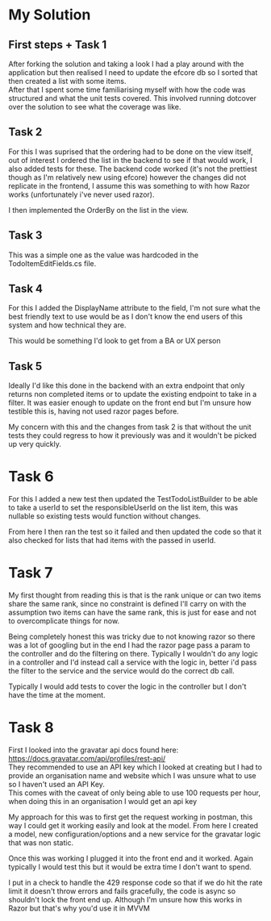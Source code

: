 # My Solution

## First steps + Task 1
After forking the solution and taking a look I had a play around with the application but then realised I need to update the efcore db so I sorted that 
then created a list with some items.  
After that I spent some time familiarising myself with how the code was structured and what the unit tests covered. 
This involved running dotcover over the solution to see what the coverage was like.

## Task 2

For this I was suprised that the ordering had to be done on the view itself, out of interest I ordered the list in the backend to see if that would work, I also added tests for these. The backend code worked (it's not the prettiest though as I'm relatively new using efcore) however the changes did not replicate in the frontend, I assume this was something to with how Razor works (unfortunately i've never used razor).  

I then implemented the OrderBy on the list in the view.

## Task 3

This was a simple one as the value was hardcoded in the TodoItemEditFields.cs file.

## Task 4 

For this I added the DisplayName attribute to the field, I'm not sure what the best friendly text to use would be as I don't know the end users of this system and how technical they are.  

This would be something I'd look to get from a BA or UX person

## Task 5

Ideally I'd like this done in the backend with an extra endpoint that only returns non completed items or to update the existing endpoint to take in a filter. It was easier enough to update on the front end but I'm unsure how testible this is, having not used razor pages before.  

My concern with this and the changes from task 2 is that without the unit tests they could regress to how it previously was and it wouldn't be picked up very quickly.

# Task 6

For this I added a new test then updated the TestTodoListBuilder to be able to take a userId to set the responsibleUserId on the list item, this was nullable so existing tests would function without changes.  

From here I then ran the test so it failed and then updated the code so that it also checked for lists that had items with the passed in userId.

# Task 7
My first thought from reading this is that is the rank unique or can two items share the same rank, since no constraint is defined I'll carry on with the assumption two items can have the same rank, this is just for ease and not to overcomplicate things for now.  

Being completely honest this was tricky due to not knowing razor so there was a lot of googling but in the end I had the razor page pass a param to the controller and do the filtering on there. Typically I wouldn't do any logic in a controller and I'd instead call a service with the logic in, better i'd pass the filter to the service and the service would do the correct db call.

Typically I would add tests to cover the logic in the controller but I don't have the time at the moment.

# Task 8
First I looked into the gravatar api docs found here: https://docs.gravatar.com/api/profiles/rest-api/  
They recommended to use an API key which I looked at creating but I had to provide an organisation name and website which I was unsure what to use so I haven't used an API Key.  
This comes with the caveat of only being able to use 100 requests per hour, when doing this in an organisation I would get an api key

My approach for this was to first get the request working in postman, this way I could get it working easily and look at the model. From here I created a model, new configuration/options and a new service for the gravatar logic that was non static.  

Once this was working I plugged it into the front end and it worked. Again typically I would test this but it would be extra time I don't want to spend.  

I put in a check to handle the 429 response code so that if we do hit the rate limit it doesn't throw errors and fails gracefully, the code is async so shouldn't lock the front end up. Although I'm unsure how this works in Razor but that's why you'd use it in MVVM